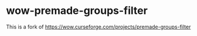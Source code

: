 # wow-premade-groups-filter
This is a fork of https://wow.curseforge.com/projects/premade-groups-filter
